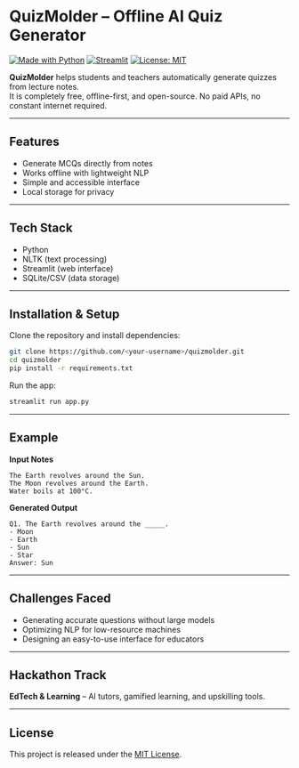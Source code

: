 # QuizMolder – Offline AI Quiz Generator

[![Made with Python](https://img.shields.io/badge/Made%20with-Python-blue.svg)](https://www.python.org/)
[![Streamlit](https://img.shields.io/badge/UI-Streamlit-red.svg)](https://streamlit.io/)
[![License: MIT](https://img.shields.io/badge/License-MIT-green.svg)](LICENSE)

**QuizMolder** helps students and teachers automatically generate quizzes from lecture notes.  
It is completely free, offline-first, and open-source. No paid APIs, no constant internet required.

---

## Features
- Generate MCQs directly from notes  
- Works offline with lightweight NLP  
- Simple and accessible interface  
- Local storage for privacy  

---

## Tech Stack
- Python  
- NLTK (text processing)  
- Streamlit (web interface)  
- SQLite/CSV (data storage)  

---

## Installation & Setup

Clone the repository and install dependencies:
```bash
git clone https://github.com/<your-username>/quizmolder.git
cd quizmolder
pip install -r requirements.txt
````

Run the app:

```bash
streamlit run app.py
```

---

## Example

**Input Notes**

```
The Earth revolves around the Sun.
The Moon revolves around the Earth.
Water boils at 100°C.
```

**Generated Output**

```
Q1. The Earth revolves around the _____.
- Moon
- Earth
- Sun
- Star
Answer: Sun
```

---

## Challenges Faced

* Generating accurate questions without large models
* Optimizing NLP for low-resource machines
* Designing an easy-to-use interface for educators

---

## Hackathon Track

**EdTech & Learning** – AI tutors, gamified learning, and upskilling tools.

---

## License

This project is released under the [MIT License](LICENSE).
